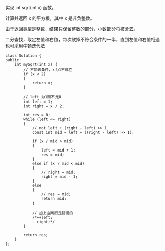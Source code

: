 实现 int sqrt(int x) 函数。

计算并返回 x 的平方根，其中 x 是非负整数。

由于返回类型是整数，结果只保留整数的部分，小数部分将被舍去。 


二分查找，取定左值和右值，每次砍掉不符合条件的一半，直到左值和右值相遇  
也可采用牛顿迭代法


```
class Solution {
public:
	int mySqrt(int x) {
		// 不加该条件，x为1不成立
		if (x < 2)
		{
			return x;
		}

		// left 为1而不是0
		int left = 1;
		int right = x / 2;

		int res = 0;
		while (left <= right)
		{
			// not left + (right - left) >> 1
			const int mid = left + ((right - left) >> 1);

			if (x / mid > mid)
			{
				left = mid + 1;
				res = mid;
			}
			else if (x / mid < mid)
			{
				// right = mid;
				right = mid - 1;
			}
			else
			{
				// res = mid;
				return mid;
			}

			// 加上这两行是错误的
			/*++left;
			--right;*/
		}

		return res;
	}
};
```

